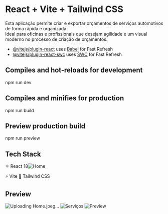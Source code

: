 # React + Vite + Tailwind CSS

Esta aplicação permite criar e exportar orçamentos de serviços automotivos de forma rápida e organizada.  
Ideal para oficinas e profissionais que desejam agilidade e um visual moderno no processo de criação de orçamentos.

- [@vitejs/plugin-react](https://github.com/vitejs/vite-plugin-react/blob/main/packages/plugin-react) uses [Babel](https://babeljs.io/) for Fast Refresh
- [@vitejs/plugin-react-swc](https://github.com/vitejs/vite-plugin-react/blob/main/packages/plugin-react-swc) uses [SWC](https://swc.rs/) for Fast Refresh

## Compiles and hot-reloads for development

npm run dev

## Compiles and minifies for production 

npm run build

## Preview production build

npm run preview

## Tech Stack

⚛️ React 18![Home](https://github.com/user-attachments/assets/7d420f7e-bf54-41b7-9636-a241eaf5c8b5)

⚡ Vite
🎨 Tailwind CSS

## Preview

![Uploading Home.jpeg…]()
![Serviços](https://github.com/user-attachments/assets/627bd375-0b7f-45c9-88b1-4b4601a83753)
![Preview](https://github.com/user-attachments/assets/ce0ab0f1-86a3-46c0-96d5-cc13f13e7885)
